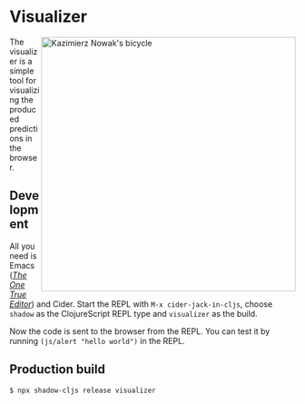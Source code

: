 # Visualizer

<img alt="Kazimierz Nowak's bicycle"
     src="https://upload.wikimedia.org/wikipedia/commons/f/f6/Kazimierz_Nowak%27s_bicycle_2.jpg"
     align="right"
     width="448px"
/>

The visualizer is a simple tool for visualizing the produced predictions in the browser.

## Development

All you need is Emacs ([*The One True Editor*](https://stallman.org/saintignucius.jpg)) and Cider. Start the REPL with `M-x cider-jack-in-cljs`, choose `shadow` as the ClojureScript REPL type and `visualizer` as the build.

Now the code is sent to the browser from the REPL. You can test it by running `(js/alert "hello world")` in the REPL.

## Production build

```
$ npx shadow-cljs release visualizer
```
